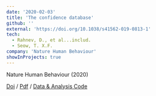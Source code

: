 ```yaml
---
date: '2020-02-03'
title: 'The confidence database'
github: ''
external: 'https://doi.org/10.1038/s41562-019-0813-1'
tech:
  - Rahnev, D., et al...includ.
  - Seow, T. X.F.
company: 'Nature Human Behaviour'
showInProjects: true
---
```


Nature Human Behaviour (2020)

[Doi](https://doi.org/10.1038/s41562-019-0813-1) / [Pdf](/files/2020-02-03-The-confidence-database.pdf) / [Data & Analysis Code](https://osf.io/s46pr/)
